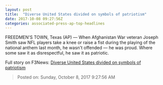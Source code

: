```yaml
---
layout: post
title:  "Diverse United States divided on symbols of patriotism"
date: 2017-10-08 09:27:56Z
categories: associated-press-ap-top-headlines
---
```


FREEDMEN'S TOWN, Texas (AP) — When Afghanistan War veteran Joseph Smith saw NFL players take a knee or raise a fist during the playing of the national anthem last month, he wasn't offended — he was proud. Where some saw it as disrespectful, he saw it as patriotic.


Full story on F3News: [Diverse United States divided on symbols of patriotism](http://www.f3nws.com/n/2ajzrC)

> Posted on: Sunday, October 8, 2017 9:27:56 AM
